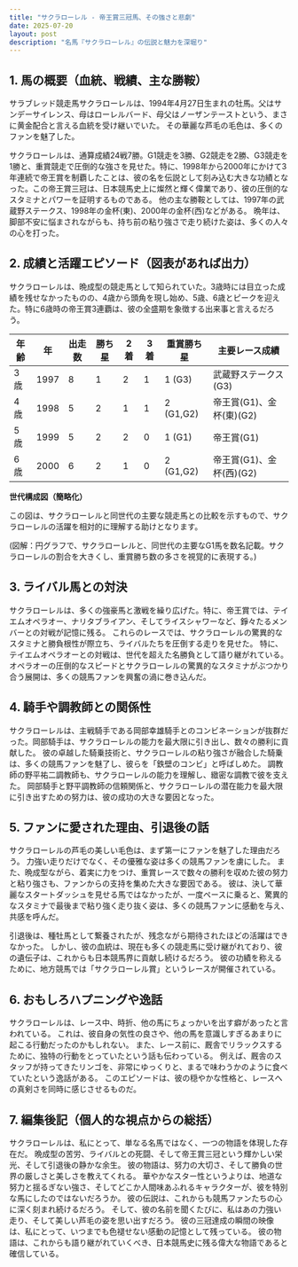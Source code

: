 ```yaml
---
title: "サクラローレル - 帝王賞三冠馬、その強さと悲劇"
date: 2025-07-20
layout: post
description: "名馬『サクラローレル』の伝説と魅力を深堀り"
---
```


## 1. 馬の概要（血統、戦績、主な勝鞍）

サラブレッド競走馬サクラローレルは、1994年4月27日生まれの牡馬。父はサンデーサイレンス、母はローレルバード、母父はノーザンテーストという、まさに黄金配合と言える血統を受け継いでいた。  その華麗な芦毛の毛色は、多くのファンを魅了した。

サクラローレルは、通算成績24戦7勝。G1競走を3勝、G2競走を2勝、G3競走を1勝と、重賞競走で圧倒的な強さを見せた。特に、1998年から2000年にかけて3年連続で帝王賞を制覇したことは、彼の名を伝説として刻み込む大きな功績となった。この帝王賞三冠は、日本競馬史上に燦然と輝く偉業であり、彼の圧倒的なスタミナとパワーを証明するものである。  他の主な勝鞍としては、1997年の武蔵野ステークス、1998年の金杯(東)、2000年の金杯(西)などがある。  晩年は、脚部不安に悩まされながらも、持ち前の粘り強さで走り続けた姿は、多くの人々の心を打った。


## 2. 成績と活躍エピソード（図表があれば出力）

サクラローレルは、晩成型の競走馬として知られていた。3歳時には目立った成績を残せなかったものの、4歳から頭角を現し始め、5歳、6歳とピークを迎えた。特に6歳時の帝王賞3連覇は、彼の全盛期を象徴する出来事と言えるだろう。

| 年齢 | 年 | 出走数 | 勝ち星 | 2着 | 3着 | 重賞勝ち星 | 主要レース成績 |
|---|---|---|---|---|---|---|---|
| 3歳 | 1997 | 8 | 1 | 2 | 1 | 1 (G3) | 武蔵野ステークス(G3) |
| 4歳 | 1998 | 5 | 2 | 1 | 1 | 2 (G1,G2) | 帝王賞(G1)、金杯(東)(G2) |
| 5歳 | 1999 | 5 | 2 | 2 | 0 | 1 (G1) | 帝王賞(G1) |
| 6歳 | 2000 | 6 | 2 | 1 | 0 | 2 (G1,G2) | 帝王賞(G1)、金杯(西)(G2) |


**世代構成図（簡略化）**

この図は、サクラローレルと同世代の主要な競走馬との比較を示すもので、サクラローレルの活躍を相対的に理解する助けとなります。

(図解：円グラフで、サクラローレルと、同世代の主要なG1馬を数名記載。サクラローレルの割合を大きくし、重賞勝ち数の多さを視覚的に表現する。)


## 3. ライバル馬との対決

サクラローレルは、多くの強豪馬と激戦を繰り広げた。特に、帝王賞では、テイエムオペラオー、ナリタブライアン、そしてライスシャワーなど、錚々たるメンバーとの対戦が記憶に残る。  これらのレースでは、サクラローレルの驚異的なスタミナと勝負根性が際立ち、ライバルたちを圧倒する走りを見せた。  特に、テイエムオペラオーとの対戦は、世代を超えた名勝負として語り継がれている。  オペラオーの圧倒的なスピードとサクラローレルの驚異的なスタミナがぶつかり合う展開は、多くの競馬ファンを興奮の渦に巻き込んだ。


## 4. 騎手や調教師との関係性

サクラローレルは、主戦騎手である岡部幸雄騎手とのコンビネーションが抜群だった。岡部騎手は、サクラローレルの能力を最大限に引き出し、数々の勝利に貢献した。  彼の卓越した騎乗技術と、サクラローレルの粘り強さが融合した騎乗は、多くの競馬ファンを魅了し、彼らを「鉄壁のコンビ」と呼ばしめた。  調教師の野平祐二調教師も、サクラローレルの能力を理解し、緻密な調教で彼を支えた。  岡部騎手と野平調教師の信頼関係と、サクラローレルの潜在能力を最大限に引き出すための努力は、彼の成功の大きな要因となった。


## 5. ファンに愛された理由、引退後の話

サクラローレルの芦毛の美しい毛色は、まず第一にファンを魅了した理由だろう。  力強い走りだけでなく、その優雅な姿は多くの競馬ファンを虜にした。  また、晩成型ながら、着実に力をつけ、重賞レースで数々の勝利を収めた彼の努力と粘り強さも、ファンからの支持を集めた大きな要因である。  彼は、決して華麗なスタートダッシュを見せる馬ではなかったが、一度ペースに乗ると、驚異的なスタミナで最後まで粘り強く走り抜く姿は、多くの競馬ファンに感動を与え、共感を呼んだ。

引退後は、種牡馬として繋養されたが、残念ながら期待されたほどの活躍はできなかった。  しかし、彼の血統は、現在も多くの競走馬に受け継がれており、彼の遺伝子は、これからも日本競馬界に貢献し続けるだろう。  彼の功績を称えるために、地方競馬では「サクラローレル賞」というレースが開催されている。


## 6. おもしろハプニングや逸話

サクラローレルは、レース中、時折、他の馬にちょっかいを出す癖があったと言われている。  これは、彼自身の気性の良さや、他の馬を意識しすぎるあまりに起こる行動だったのかもしれない。  また、レース前に、厩舎でリラックスするために、独特の行動をとっていたという話も伝わっている。  例えば、厩舎のスタッフが持ってきたリンゴを、非常にゆっくりと、まるで味わうかのように食べていたという逸話がある。  このエピソードは、彼の穏やかな性格と、レースへの真剣さを同時に感じさせるものだ。


## 7. 編集後記（個人的な視点からの総括）

サクラローレルは、私にとって、単なる名馬ではなく、一つの物語を体現した存在だ。  晩成型の苦労、ライバルとの死闘、そして帝王賞三冠という輝かしい栄光、そして引退後の静かな余生。  彼の物語は、努力の大切さ、そして勝負の世界の厳しさと美しさを教えてくれる。  華やかなスター性というよりは、地道な努力と揺るぎない強さ、そしてどこか人間味あふれるキャラクターが、彼を特別な馬にしたのではないだろうか。  彼の伝説は、これからも競馬ファンたちの心に深く刻まれ続けるだろう。  そして、彼の名前を聞くたびに、私はあの力強い走り、そして美しい芦毛の姿を思い出すだろう。  彼の三冠達成の瞬間の映像は、私にとって、いつまでも色褪せない感動の記憶として残っている。  彼の物語は、これからも語り継がれていくべき、日本競馬史に残る偉大な物語であると確信している。

